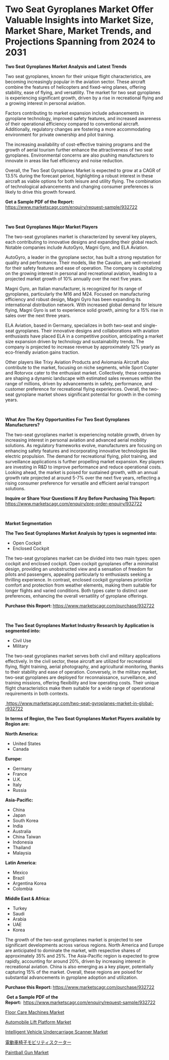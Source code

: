 <p><h1>Two Seat Gyroplanes Market Offer Valuable Insights into Market Size, Market Share, Market Trends, and Projections Spanning from 2024 to 2031</h1></p><p><strong>Two Seat Gyroplanes Market Analysis and Latest Trends</strong></p>
<p><p>Two seat gyroplanes, known for their unique flight characteristics, are becoming increasingly popular in the aviation sector. These aircraft combine the features of helicopters and fixed-wing planes, offering stability, ease of flying, and versatility. The market for two seat gyroplanes is experiencing significant growth, driven by a rise in recreational flying and a growing interest in personal aviation. </p><p>Factors contributing to market expansion include advancements in gyroplane technology, improved safety features, and increased awareness of their operational efficiency compared to conventional aircraft. Additionally, regulatory changes are fostering a more accommodating environment for private ownership and pilot training. </p><p>The increasing availability of cost-effective training programs and the growth of aerial tourism further enhance the attractiveness of two seat gyroplanes. Environmental concerns are also pushing manufacturers to innovate in areas like fuel efficiency and noise reduction. </p><p>Overall, the Two Seat Gyroplanes Market is expected to grow at a CAGR of 13.5% during the forecast period, highlighting a robust interest in these aircraft as viable options for both leisure and utility flying. The combination of technological advancements and changing consumer preferences is likely to drive this growth forward.</p></p>
<p><strong>Get a Sample PDF of the Report:&nbsp;</strong> <a href="https://www.marketscagr.com/enquiry/request-sample/932722">https://www.marketscagr.com/enquiry/request-sample/932722</a></p>
<p>&nbsp;</p>
<p><strong>Two Seat Gyroplanes Major Market Players</strong></p>
<p><p>The two-seat gyroplanes market is characterized by several key players, each contributing to innovative designs and expanding their global reach. Notable companies include AutoGyro, Magni Gyro, and ELA Aviation.</p><p>AutoGyro, a leader in the gyroplane sector, has built a strong reputation for quality and performance. Their models, like the Cavalon, are well-received for their safety features and ease of operation. The company is capitalizing on the growing interest in personal and recreational aviation, leading to a projected market growth of 10% annually over the next five years.</p><p>Magni Gyro, an Italian manufacturer, is recognized for its range of gyroplanes, particularly the M16 and M24. Focused on manufacturing efficiency and robust design, Magni Gyro has been expanding its international distribution network. With increased global demand for leisure flying, Magni Gyro is set to experience solid growth, aiming for a 15% rise in sales over the next three years.</p><p>ELA Aviation, based in Germany, specializes in both two-seat and single-seat gyroplanes. Their innovative designs and collaborations with aviation enthusiasts have placed ELA in a competitive position, anticipating a market size expansion driven by technology and sustainability trends. The company is projected to increase revenue by approximately 12% yearly as eco-friendly aviation gains traction.</p><p>Other players like Trixy Aviation Products and Aviomania Aircraft also contribute to the market, focusing on niche segments, while Sport Copter and Rotorvox cater to the enthusiast market. Collectively, these companies are shaping a dynamic landscape with estimated sales revenues within the range of millions, driven by advancements in safety, performance, and customer preference for recreational flying experiences. Overall, the two-seat gyroplane market shows significant potential for growth in the coming years.</p></p>
<p>&nbsp;</p>
<p><strong>What Are The Key Opportunities For Two Seat Gyroplanes Manufacturers?</strong></p>
<p><p>The two-seat gyroplanes market is experiencing notable growth, driven by increasing interest in personal aviation and advanced aerial mobility solutions. As regulatory frameworks evolve, manufacturers are focusing on enhancing safety features and incorporating innovative technologies like electric propulsion. The demand for recreational flying, pilot training, and surveillance applications is further propelling market expansion. Key players are investing in R&D to improve performance and reduce operational costs. Looking ahead, the market is poised for sustained growth, with an annual growth rate projected at around 5-7% over the next five years, reflecting a rising consumer preference for versatile and efficient aerial transport solutions.</p></p>
<p><strong>Inquire or Share Your Questions If Any Before Purchasing This Report:</strong> <a href="https://www.marketscagr.com/enquiry/pre-order-enquiry/932722">https://www.marketscagr.com/enquiry/pre-order-enquiry/932722</a></p>
<p>&nbsp;</p>
<p><strong>Market Segmentation</strong></p>
<p><strong>The Two Seat Gyroplanes Market Analysis by types is segmented into:</strong></p>
<p><ul><li>Open Cockpit</li><li>Enclosed Cockpit</li></ul></p>
<p><p>The two-seat gyroplanes market can be divided into two main types: open cockpit and enclosed cockpit. Open cockpit gyroplanes offer a minimalist design, providing an unobstructed view and a sensation of freedom for pilots and passengers, appealing particularly to enthusiasts seeking a thrilling experience. In contrast, enclosed cockpit gyroplanes prioritize comfort and protection from weather elements, making them suitable for longer flights and varied conditions. Both types cater to distinct user preferences, enhancing the overall versatility of gyroplane offerings.</p></p>
<p><strong>Purchase this Report:&nbsp;</strong><a href="https://www.marketscagr.com/purchase/932722">https://www.marketscagr.com/purchase/932722</a></p>
<p>&nbsp;</p>
<p><strong>The Two Seat Gyroplanes Market Industry Research by Application is segmented into:</strong></p>
<p><ul><li>Civil Use</li><li>Military</li></ul></p>
<p><p>The two-seat gyroplanes market serves both civil and military applications effectively. In the civil sector, these aircraft are utilized for recreational flying, flight training, aerial photography, and agricultural monitoring, thanks to their stability and ease of operation. Conversely, in the military market, two-seat gyroplanes are deployed for reconnaissance, surveillance, and training missions, offering flexibility and low operating costs. Their unique flight characteristics make them suitable for a wide range of operational requirements in both contexts.</p></p>
<p><a href="https://www.marketscagr.com/two-seat-gyroplanes-market-in-global-r932722">&nbsp;https://www.marketscagr.com/two-seat-gyroplanes-market-in-global-r932722</a></p>
<p><strong>In terms of Region, the Two Seat Gyroplanes Market Players available by Region are:</strong></p>
<p>
    <p> <strong> North America: </strong>
        <ul>
            <li>United States</li>
            <li>Canada</li>
        </ul>
        </p> 
    <p> <strong> Europe: </strong>
        <ul>
            <li>Germany</li>
            <li>France</li>
            <li>U.K.</li>
            <li>Italy</li>
            <li>Russia</li>
        </ul>
        </p> 
    <p> <strong> Asia-Pacific: </strong>
        <ul>
            <li>China</li>
            <li>Japan</li>
            <li>South Korea</li>
            <li>India</li>
            <li>Australia</li>
            <li>China Taiwan</li>
            <li>Indonesia</li>
            <li>Thailand</li>
            <li>Malaysia</li>
        </ul>
        </p> 
    <p> <strong> Latin America: </strong>
        <ul>
            <li>Mexico</li>
            <li>Brazil</li>
            <li>Argentina Korea</li>
            <li>Colombia</li>
        </ul>
        </p> 
    <p> <strong> Middle East & Africa: </strong>
        <ul>
            <li>Turkey</li>
            <li>Saudi</li>
            <li>Arabia</li>
            <li>UAE</li>
            <li>Korea</li>
        </ul>
    </p>
    </p>
<p><p>The growth of the two-seat gyroplanes market is projected to see significant developments across various regions. North America and Europe are anticipated to dominate the market, with respective shares of approximately 35% and 25%. The Asia-Pacific region is expected to grow rapidly, accounting for around 20%, driven by increasing interest in recreational aviation. China is also emerging as a key player, potentially capturing 15% of the market. Overall, these regions are poised for substantial advancements in gyroplane adoption and utilization.</p></p>
<p><strong>Purchase this Report: </strong><a href="https://www.marketscagr.com/purchase/932722">https://www.marketscagr.com/purchase/932722</a></p>
<p>&nbsp;<strong>Get a Sample PDF of the Report:&nbsp;&nbsp;</strong><a href="https://www.marketscagr.com/enquiry/request-sample/932722">https://www.marketscagr.com/enquiry/request-sample/932722</a></p>
<p><strong></strong></p>
<p><p><a href="https://medium.com/@philipwolf32/the-floor-care-machines-market-research-report-provides-an-in-depth-and-up-to-date-analysis-of-bbcc67289ca4">Floor Care Machines Market</a></p><p><a href="https://issuu.com/reportprime-2/docs/automobile-lift-platform-market-siz_578c4d950206b7">Automobile Lift Platform Market</a></p><p><a href="https://issuu.com/reportprime-2/docs/intelligent-vehicle-undercarriage-s_2494d9266784f7">Intelligent Vehicle Undercarriage Scanner Market</a></p><p><a href="https://medium.com/@verniebarton2023/electric-wheelchairs-mobility-scooters-market-%E3%81%AF-%E3%82%B3%E3%82%B9%E3%83%88%E7%AE%A1%E7%90%86%E3%81%A8%E5%8A%B9%E7%8E%87%E5%90%91%E4%B8%8A%E3%82%92%E5%84%AA%E5%85%88%E3%81%97%E3%81%BE%E3%81%99-%E3%81%95%E3%82%89%E3%81%AB-%E5%A0%B1%E5%91%8A%E6%9B%B8%E3%81%AF%E5%B8%82%E5%A0%B4%E3%81%AE%E9%9C%80%E8%A6%81%E9%9D%A2%E3%81%A8%E4%BE%9B%E7%B5%A6%E9%9D%A2%E3%81%AE%E4%B8%A1%E6%96%B9%E3%82%92%E3%82%AB%E3%83%90%E3%83%BC%E3%81%97%E3%81%A6%E3%81%84%E3%81%BE%E3%81%99-ac60fdb03e02">電動車椅子モビリティスクーター</a></p><p><a href="https://www.linkedin.com/pulse/what-growth-drivers-paintball-gun-market-comprehensive-study-kzrxf?trackingId=JuDeszp3RA637dJ0s%2B0DKA%3D%3D">Paintball Gun Market</a></p></p>